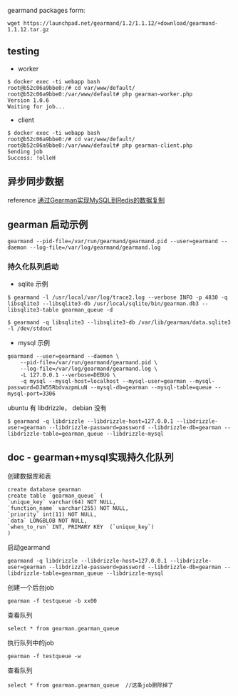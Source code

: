 
gearmand packages form:

```
wget https://launchpad.net/gearmand/1.2/1.1.12/+download/gearmand-1.1.12.tar.gz
```

## testing

- worker

```
$ docker exec -ti webapp bash
root@b52c06a9bbe0:/# cd var/www/default/
root@b52c06a9bbe0:/var/www/default# php gearman-worker.php
Version 1.0.6
Waiting for job...
```

- client

```
$ docker exec -ti webapp bash
root@b52c06a9bbe0:/# cd var/www/default/
root@b52c06a9bbe0:/var/www/default# php gearman-client.php
Sending job
Success: !olleH
```

## 异步同步数据

reference [通过Gearman实现MySQL到Redis的数据复制](http://avnpc.com/pages/mysql-replication-to-redis-by-gearman)


## gearman 启动示例

```
gearmand --pid-file=/var/run/gearmand/gearmand.pid --user=gearmand --daemon --log-file=/var/log/gearmand/gearmand.log 
```

### 持久化队列启动

- sqlite 示例

```
$ gearmand -l /usr/local/var/log/trace2.log --verbose INFO -p 4830 -q libsqlite3 --libsqlite3-db /usr/local/sqlite/bin/gearman.db3 --libsqlite3-table gearman_queue -d
```

```
$ gearmand -q libsqlite3 --libsqlite3-db /var/lib/gearman/data.sqlite3 -l /dev/stdout
```

- mysql 示例

```
gearmand --user=gearmand --daemon \
    --pid-file=/var/run/gearmand/gearmand.pid \
    --log-file=/var/log/gearmand/gearmand.log \
    -L 127.0.0.1 --verbose=DEBUG \
    -q mysql --mysql-host=localhost --mysql-user=gearman --mysql-password=DJW55RbdvazpmLuN --mysql-db=gearman --mysql-table=queue --mysql-port=3306
```

ubuntu 有 libdrizzle， debian 没有

```
$ gearmand -q libdrizzle --libdrizzle-host=127.0.0.1 --libdrizzle-user=gearman --libdrizzle-password=password --libdrizzle-db=gearman --libdrizzle-table=gearman_queue --libdrizzle-mysql
```

## doc - gearman+mysql实现持久化队列

创建数据库和表

```
create database gearman
create table `gearman_queue` (
`unique_key` varchar(64) NOT NULL,
`function_name` varchar(255) NOT NULL,
`priority` int(11) NOT NULL,
`data` LONGBLOB NOT NULL,
`when_to_run` INT, PRIMARY KEY  (`unique_key`)
)
```

启动gearmand

```
gearmand -q libdrizzle --libdrizzle-host=127.0.0.1 --libdrizzle-user=gearman --libdrizzle-password=password --libdrizzle-db=gearman --libdrizzle-table=gearman_queue --libdrizzle-mysql
```

创建一个后台job

```
gearman -f testqueue -b xx00
```

查看队列

```
select * from gearman.gearman_queue
```

执行队列中的job

```
gearman -f testqueue -w
```

查看队列

```
select * from gearman.gearman_queue  //这条job删除掉了
```